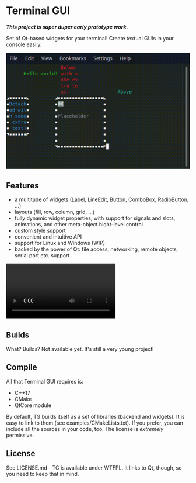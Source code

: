# Terminal GUI

***This project is super duper early prototype work.***

Set of Qt-based widgets for your terminal! Create textual GUIs in your console
easily.

![Terminal GUI showcase](doc/img/terminal-gui.gif "Terminal GUI showcase")

## Features

* a multitude of widgets (Label, LineEdit, Button, ComboBox, RadioButton, ...)
* layouts (fill, row, column, grid, ...)
* fully dynamic widget properties, with support for signals and slots, 
animations, and other meta-object hight-level control
* custom style support
* convenient and intuitive API
* support for Linux and Windows (WIP)
* backed by the power of Qt: file access, networking, remote objects,
serial port etc. support

![Terminal GUI widgets](doc/img/terminal-gui-2.webm "Terminal GUI widgets")

## Builds

What? Builds? Not available yet. It's still a very young project!

## Compile

All that Terminal GUI requires is:
* C++17
* CMake
* QtCore module

By default, TG builds itself as a set of libraries (backend and widgets). It is
easy to link to them (see examples/CMakeLists.txt). If you prefer, you can 
include all the sources in your code, too. The license is *extremely* 
permissive.

## License

See LICENSE.md - TG is available under WTFPL. It links to Qt, though, so you 
need to keep that in mind.
